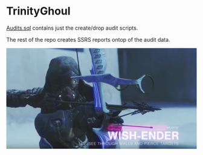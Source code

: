 # TrinityGhoul

[Audits.sql](https://github.com/hfleitas/TrinityGhoul/blob/master/Audits.sql) contains just the create/drop audit scripts.

The rest of the repo creates SSRS reports ontop of the audit data.

![Wish-Ender.png](https://github.com/hfleitas/TrinityGhoul/blob/master/wish-ender.png)
